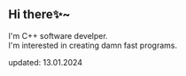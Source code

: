 ## Hi there✨~
I'm C++ software develper.\
I'm interested in creating damn fast programs.

updated: 13.01.2024

<!---
urasssopretty/urasssopretty is a ✨ special ✨ repository because its `README.md` (this file) appears on your GitHub profile.
You can click the Preview link to take a look at your changes.
--->
